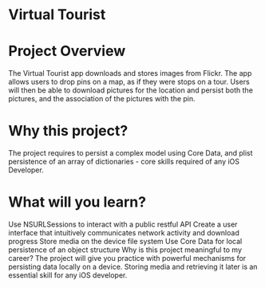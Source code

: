# Virtual Tourist

# Project Overview

The Virtual Tourist app downloads and stores images from Flickr. The app allows users to drop pins on a map, as if they were stops on a tour. Users will then be able to download pictures for the location and persist both the pictures, and the association of the pictures with the pin.

# Why this project?

The project requires to persist a complex model using Core Data, and plist persistence of an array of dictionaries - core skills required of any iOS Developer.

# What will you learn?

Use NSURLSessions to interact with a public restful API
Create a user interface that intuitively communicates network activity and download progress
Store media on the device file system Use Core Data for local persistence of an object structure
Why is this project meaningful to my career?
The project will give you practice with powerful mechanisms for persisting data locally on a device. Storing media and retrieving it later is an essential skill for any iOS developer.
